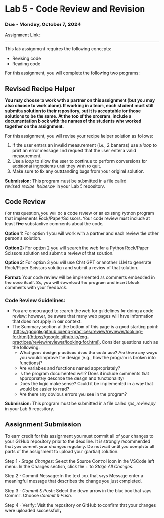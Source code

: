 # Lab 5 - Code Review and Revision
### Due - Monday, October 7, 2024

Assignment Link:

<hr/>

This lab assignment requires the following concepts:
- Revising code
- Reading code

For this assignment, you will complete the following two programs:

## Revised Recipe Helper
**You may choose to work with a partner on this assignment (but you may also
choose to work alone). If working in a team, each student must still submit a
solution to their repository, but it is acceptable for those solutions to be the
same. At the top of the program, include a documentation block with the names of
the students who worked together on the assignment.**

For this assignment, you will revise your recipe helper solution as follows:

1. If the user enters an invalid measurement (i.e., 2 bananas) use a *loop* to print an error message and request that the user enter a valid measurement.
2. Use a *loop* to allow the user to continue to perform conversions for additional ingredients until they wish to quit.
3. Make sure to fix any outstanding bugs from your original solution.

**Submission:** This program must be submitted in a file called *revised_recipe_helper.py* in your Lab 5 repository.

## Code Review
For this question, you will do a code review of an existing Python program that
implements Rock/Paper/Scissors. Your code review must include at least **five**
substantive comments about the code. 

**Option 1:** For option 1 you will work with a partner and each review the other person's solution.

**Option 2:**  For option 2 you will search the web for a Python Rock/Paper Scissors solution and submit a review of that solution.

**Option 3:**  For option 3 you will use Chat GPT or another LLM to generate Rock/Paper Scissors solution and submit a review of that solution.

**Format:** Your code review will be implemented as comments embedded in the code itself. So, you will download the program and insert block comments with your feedback.

### Code Review Guidelines:

- You are encouraged to search the web for guidelines for doing a code review;
however, be aware that many web pages will have information that does not apply
in our context. 
- The Summary section at the bottom of this page is a good starting point: [https://google.github.io/eng-practices/review/reviewer/looking-for.html](https://google.github.io/eng-practices/review/reviewer/looking-for.html). Consider questions such as the following:
  * What good design practices does the code use? Are there any ways you would improve the design (e.g., how the program is broken into functions)?
  * Are variables and functions named appropriately?
  * Is the program documented well? Does it include comments that appropriately describe the design and functionality?
  * Does the logic make sense? Could it be implemented in a way that would be easier to read?
  * Are there any obvious errors you see in the program?

**Submission:** This program must be submitted in a file called *rps_review.py* in your Lab 5 repository.

## Assignment Submission

To earn credit for this assignment you must commit all of your changes to your GitHub repository prior to the deadline. It is strongly recommended that you commit your changes regularly. Do not wait until you complete all parts of the assignment to upload your (partial) solution.

Step 1 - *Stage Changes*: Select the Source Control icon in the VSCode left menu. In the Changes section, click the + to *Stage All Changes*.

Step 2 - Commit Message: In the text box that says Message enter a meaningful message that describes the change you just completed.

Step 3 - *Commit & Push*: Select the down arrow in the blue box that says Commit. Choose *Commit & Push*.

Step 4 - Verify: Visit the repository on GitHub to confirm that your changes were uploaded successfully
